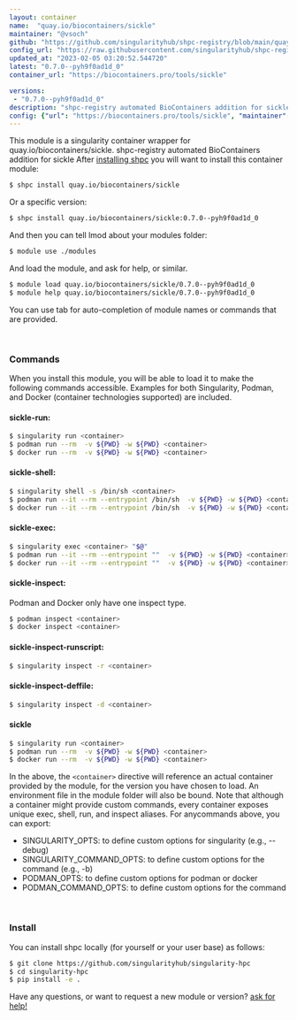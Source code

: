 ```yaml
---
layout: container
name:  "quay.io/biocontainers/sickle"
maintainer: "@vsoch"
github: "https://github.com/singularityhub/shpc-registry/blob/main/quay.io/biocontainers/sickle/container.yaml"
config_url: "https://raw.githubusercontent.com/singularityhub/shpc-registry/main/quay.io/biocontainers/sickle/container.yaml"
updated_at: "2023-02-05 03:20:52.544720"
latest: "0.7.0--pyh9f0ad1d_0"
container_url: "https://biocontainers.pro/tools/sickle"

versions:
 - "0.7.0--pyh9f0ad1d_0"
description: "shpc-registry automated BioContainers addition for sickle"
config: {"url": "https://biocontainers.pro/tools/sickle", "maintainer": "@vsoch", "description": "shpc-registry automated BioContainers addition for sickle", "latest": {"0.7.0--pyh9f0ad1d_0": "sha256:7ce2c4bedffe3e08f11325d5976f26ad9d55a34e75428b2a95bc210bed369ea9"}, "tags": {"0.7.0--pyh9f0ad1d_0": "sha256:7ce2c4bedffe3e08f11325d5976f26ad9d55a34e75428b2a95bc210bed369ea9"}, "docker": "quay.io/biocontainers/sickle"}
---
```


This module is a singularity container wrapper for quay.io/biocontainers/sickle.
shpc-registry automated BioContainers addition for sickle
After [installing shpc](#install) you will want to install this container module:


```bash
$ shpc install quay.io/biocontainers/sickle
```

Or a specific version:

```bash
$ shpc install quay.io/biocontainers/sickle:0.7.0--pyh9f0ad1d_0
```

And then you can tell lmod about your modules folder:

```bash
$ module use ./modules
```

And load the module, and ask for help, or similar.

```bash
$ module load quay.io/biocontainers/sickle/0.7.0--pyh9f0ad1d_0
$ module help quay.io/biocontainers/sickle/0.7.0--pyh9f0ad1d_0
```

You can use tab for auto-completion of module names or commands that are provided.

<br>

### Commands

When you install this module, you will be able to load it to make the following commands accessible.
Examples for both Singularity, Podman, and Docker (container technologies supported) are included.

#### sickle-run:

```bash
$ singularity run <container>
$ podman run --rm  -v ${PWD} -w ${PWD} <container>
$ docker run --rm  -v ${PWD} -w ${PWD} <container>
```

#### sickle-shell:

```bash
$ singularity shell -s /bin/sh <container>
$ podman run --it --rm --entrypoint /bin/sh  -v ${PWD} -w ${PWD} <container>
$ docker run --it --rm --entrypoint /bin/sh  -v ${PWD} -w ${PWD} <container>
```

#### sickle-exec:

```bash
$ singularity exec <container> "$@"
$ podman run --it --rm --entrypoint ""  -v ${PWD} -w ${PWD} <container> "$@"
$ docker run --it --rm --entrypoint ""  -v ${PWD} -w ${PWD} <container> "$@"
```

#### sickle-inspect:

Podman and Docker only have one inspect type.

```bash
$ podman inspect <container>
$ docker inspect <container>
```

#### sickle-inspect-runscript:

```bash
$ singularity inspect -r <container>
```

#### sickle-inspect-deffile:

```bash
$ singularity inspect -d <container>
```



#### sickle

```bash
$ singularity run <container>
$ podman run --rm  -v ${PWD} -w ${PWD} <container>
$ docker run --rm  -v ${PWD} -w ${PWD} <container>
```


In the above, the `<container>` directive will reference an actual container provided
by the module, for the version you have chosen to load. An environment file in the
module folder will also be bound. Note that although a container
might provide custom commands, every container exposes unique exec, shell, run, and
inspect aliases. For anycommands above, you can export:

 - SINGULARITY_OPTS: to define custom options for singularity (e.g., --debug)
 - SINGULARITY_COMMAND_OPTS: to define custom options for the command (e.g., -b)
 - PODMAN_OPTS: to define custom options for podman or docker
 - PODMAN_COMMAND_OPTS: to define custom options for the command

<br>

### Install

You can install shpc locally (for yourself or your user base) as follows:

```bash
$ git clone https://github.com/singularityhub/singularity-hpc
$ cd singularity-hpc
$ pip install -e .
```

Have any questions, or want to request a new module or version? [ask for help!](https://github.com/singularityhub/singularity-hpc/issues)